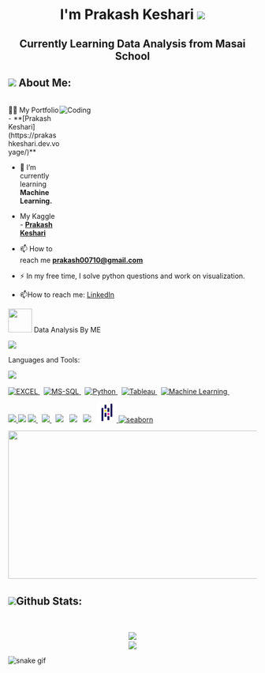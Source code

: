 
<h1 align="center">I'm Prakash Keshari <img src="https://media.giphy.com/media/hvRJCLFzcasrR4ia7z/giphy.gif" width="25px"> </h1>
<h2 align="center">Currently Learning Data Analysis from Masai School </h2>
<h2 dir="auto"><img src="https://camo.githubusercontent.com/63371d36886ee658f5a97401f393e1ab1684b2fd3de674b8f5efc7d410b2a3d0/68747470733a2f2f6d656469612e67697068792e636f6d2f6d656469612f57556c706c634d704f43456d5447427442572f67697068792e676966" width="40" data-animated-image="" ></a> <strong>About Me:</strong></h2>
<br>
<img align="right" alt="Coding" width="400" height="300" src="https://static.wixstatic.com/media/2be1ce_864567900845418ebfd61e297637464d~mv2.gif">
   👨‍💻 My Portfolio - **[Prakash Keshari](https://prakashkeshari.dev.voyage/)**

- 🌱 I’m currently learning **Machine Learning.**

 - My Kaggle - **[Prakash Keshari](https://www.kaggle.com/prakashkeshari)**

- 📫 How to reach me **prakash00710@gmail.com**
- :zap: In my free time, I solve python questions and work on visualization.
- :mailbox:How to reach me: [LinkedIn](https://www.linkedin.com/in/prakash-keshari-3610911ba)

 <img src=https://user-images.githubusercontent.com/106439762/178428775-03d67679-9aa4-4b08-91e9-6eb6ed8faf66.gif  width="48" height="48"> Data Analysis By ME

 <p style="display:flex; align-items: center"> <img src="https://img.icons8.com/color/48/000000/source-code.png"/>
   

   Languages and Tools:</p> 
   <div id="header" align=center">
  <img src="https://media.giphy.com/media/M9gbBd9nbDrOTu1Mqx/giphy.gif" width="100"/>
</div> 
<p>
   <a href="#"> <img src="https://img.shields.io/badge/EXCEL-orange?style=for-the-badge&labelColor=black&logo=Excel&logoColor=orange" alt="EXCEL"/> </a> &nbsp;
   <a href="#"> <img src="https://img.shields.io/badge/MSSQL-blue?style=for-the-badge&labelColor=black&logo=SQL&logoColor=blue" alt="MS-SQL"/> </a> &nbsp;
   <a href="#"> <img src="https://img.shields.io/badge/-Python-F0DB4F?style=for-the-badge&labelColor=black&logo=python&logoColor=F0DB4F" alt="Python"/> </a> &nbsp;
   <a href="#"> <img src="https://img.shields.io/badge/Tableau-14354C?style=for-the-badge&labelColor=black&logo=Tableau&logoColor=white" alt="Tableau"/> </a> &nbsp;
   <a href="#"> <img src="https://img.shields.io/badge/Machine Learning-00C7B7?style=for-the-badge&labelColor=black&logo=Machine Learning&logoColor=white" alt="Machine       Learning"/> </a> &nbsp;
  
    
   <p align=center">  
    <a href="https://www.python.org" target="_blank"> <img src="https://img.icons8.com/color/48/000000/python.png"/> </a> 
    <a href="https://www.tableau.com/" target="_blank"> <img src="https://img.icons8.com/color/48/000000/tableau-software.png"/></a> 
    <a style="padding-right:8px;" href="https://www.mysql.com/" target="_blank"> <img src="https://img.icons8.com/fluent/50/000000/sql-logo.png"/> </a>
    <a style="padding-right:8px;" href="https://www.microsoft.com/en-in/microsoft-365/excel" target="_blank"><img src="https://img.icons8.com/fluency/48/000000/microsoft-excel-2019.png"/> </a>
    <a style="padding-right:8px;" href="https://www.microsoft.com/en-us/microsoft-365/word" target="_blank"> <img src="https://img.icons8.com/ios-filled/50/000000/ms-word.png"/></a>
    <a style="padding-right:8px;" href="https://www.google.com/sheets/about/" target="_blank"> <img src="https://img.icons8.com/color/48/000000/google-sheets.png"/></a>
    <a style="padding-right:8px;" href="https://www.microsoft.com/en-in/sql-server/sql-server-downloads" target="_blank"> <img src="https://img.icons8.com/color/48/000000/microsoft-sql-server.png"/></a>
    <a href="https://pandas.pydata.org/" target="_blank" rel="noreferrer"> <img src="https://raw.githubusercontent.com/devicons/devicon/2ae2a900d2f041da66e950e4d48052658d850630/icons/pandas/pandas-original.svg" alt="pandas" width="40" height="40"/> </a> 
    <a href="https://seaborn.pydata.org/" target="_blank" rel="noreferrer"> <img src="https://seaborn.pydata.org/_images/logo-mark-lightbg.svg" alt="seaborn" width="40" height="40"/> </a>
 
   <div align="center">
  <img src="https://media.giphy.com/media/dWesBcTLavkZuG35MI/giphy.gif" width="600" height="300"/>
</div>
      
</p>
<h2 dir="auto"><img src="https://camo.githubusercontent.com/6324b8a2d7c4e78c6271e5bdb479001f501fe1108cdd4a0563d5b08758feb0c4/68747470733a2f2f6d656469612e67697068792e636f6d2f6d656469612f5a434e36463346416b7773794f47553252532f67697068792e676966" width="60" data-animated-image="" <strong>Github Stats:</strong></h2>
   
<br/>
<p align="center">
   <img align="center"  src="https://github-readme-streak-stats.herokuapp.com/?user=prakash00710&theme=dark" /> <br \>
   <img align="center" src="https://github-readme-stats.vercel.app/api?username=prakash00710&show_icons=true&locale=en&theme=dark"/>
</p>

![snake gif](https://github.com/samar4saeedkhan/samar4saeedkhan/blob/output/github-contribution-grid-snake.gif)



  
